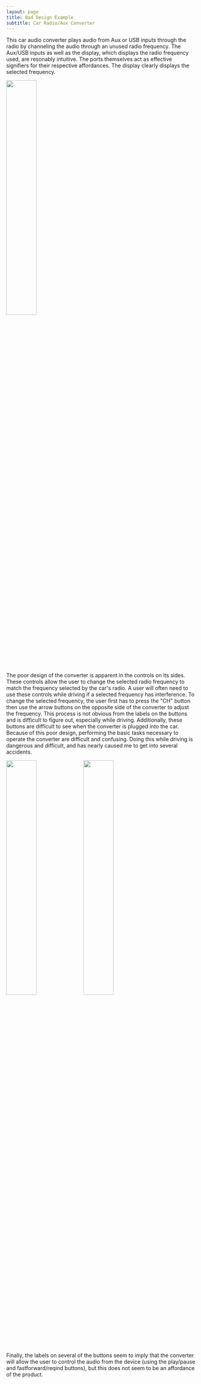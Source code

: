 ```yaml
---
layout: page
title: Bad Design Example
subtitle: Car Radio/Aux Converter
---
```


This car audio converter plays audio from Aux or USB inputs through the radio by channeling the audio through an unused radio frequency.  The Aux/USB inputs as well as the display, which displays the radio frequency used, are resonably intuitive.  The ports themselves act as effective signifiers for their respective affordances.  The display clearly displays the selected frequency.

<img src="img/bad_design2.png" width="40%" height="40%">

The poor design of the converter is apparent in the controls on its sides.  These controls allow the user to change the selected radio frequency to match the frequency selected by the car's radio.  A user will often need to use these controls while driving if a selected frequency has interference.  To change the selected frequency, the user first has to press the "CH" button then use the arrow buttons on the opposite side of the converter to adjust the frequency.  This process is not obvious from the labels on the buttons and is difficult to figure out, especially while driving.  Additionally, these buttons are difficult to see when the converter is plugged into the car.  Because of this poor design, performing the basic tasks necessary to operate the converter are difficult and confusing.  Doing this while driving is dangerous and difficult, and has nearly caused me to get into several accidents.

<img src="img/bad_design1.png" width="40%" height="40%"> <img src="img/bad_design3.png" width="40%" height="40%">

Finally, the labels on several of the buttons seem to imply that the converter will allow the user to control the audio from the device (using the play/pause and fastforward/reqind buttons), but this does not seem to be an affordance of the product.
